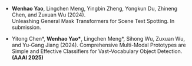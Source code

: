 - <strong>Wenhao Yao</strong>, Lingchen Meng, Yingbin Zheng, Yongkun Du, Zhineng Chen, and Zuxuan Wu (2024). 	
Unleashing General Mask Transformers for Scene Text Spotting. In submission.

- Yitong Chen*, <strong>Wenhao Yao*</strong>, Lingchen Meng*, Sihong Wu, Zuxuan Wu, and Yu-Gang Jiang (2024). 
Comprehensive Multi-Modal Prototypes are Simple and Effective Classifiers for Vast-Vocabulary Object Detection. <strong>(AAAI 2025)</strong>
